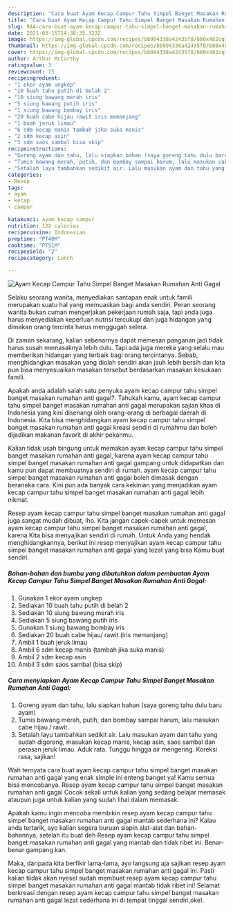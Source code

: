 ```yaml
---
description: "Cara buat Ayam Kecap Campur Tahu Simpel Banget Masakan Rumahan Anti Gagal yang nikmat dan Mudah Dibuat"
title: "Cara buat Ayam Kecap Campur Tahu Simpel Banget Masakan Rumahan Anti Gagal yang nikmat dan Mudah Dibuat"
slug: 944-cara-buat-ayam-kecap-campur-tahu-simpel-banget-masakan-rumahan-anti-gagal-yang-nikmat-dan-mudah-dibuat
date: 2021-03-15T14:38:35.323Z
image: https://img-global.cpcdn.com/recipes/bb994338a42435f8/680x482cq70/ayam-kecap-campur-tahu-simpel-banget-masakan-rumahan-anti-gagal-foto-resep-utama.jpg
thumbnail: https://img-global.cpcdn.com/recipes/bb994338a42435f8/680x482cq70/ayam-kecap-campur-tahu-simpel-banget-masakan-rumahan-anti-gagal-foto-resep-utama.jpg
cover: https://img-global.cpcdn.com/recipes/bb994338a42435f8/680x482cq70/ayam-kecap-campur-tahu-simpel-banget-masakan-rumahan-anti-gagal-foto-resep-utama.jpg
author: Arthur McCarthy
ratingvalue: 3
reviewcount: 15
recipeingredient:
- "1 ekor ayam ungkep"
- "10 buah tahu putih di belah 2"
- "10 siung bawang merah iris"
- "5 siung bawang putih iris"
- "1 siung bawang bombay iris"
- "20 buah cabe hijau rawit iris memanjang"
- "1 buah jeruk limau"
- "6 sdm kecap manis tambah jika suka manis"
- "2 sdm kecap asin"
- "3 sdm saos sambal bisa skip"
recipeinstructions:
- "Goreng ayam dan tahu, lalu siapkan bahan (saya goreng tahu dulu baru ayam)"
- "Tumis bawang merah, putih, dan bombay sampai harum, lalu masukan cabe hijau / rawit."
- "Setalah layu tambahkan sedikit air. Lalu masukan ayam dan tahu yang sudah digoreng, masukan kecap manis, kecap asin, saos sambal dan perasan jeruk limau. Aduk rata. Tunggu hingga air mengering. Koreksi rasa, sajikan!"
categories:
- Resep
tags:
- ayam
- kecap
- campur

katakunci: ayam kecap campur 
nutrition: 122 calories
recipecuisine: Indonesian
preptime: "PT40M"
cooktime: "PT51M"
recipeyield: "2"
recipecategory: Lunch

---
```



![Ayam Kecap Campur Tahu Simpel Banget Masakan Rumahan Anti Gagal](https://img-global.cpcdn.com/recipes/bb994338a42435f8/680x482cq70/ayam-kecap-campur-tahu-simpel-banget-masakan-rumahan-anti-gagal-foto-resep-utama.jpg)

Selaku seorang wanita, menyediakan santapan enak untuk famili merupakan suatu hal yang memuaskan bagi anda sendiri. Peran seorang  wanita bukan cuman mengerjakan pekerjaan rumah saja, tapi anda juga harus menyediakan keperluan nutrisi tercukupi dan juga hidangan yang dimakan orang tercinta harus menggugah selera.

Di zaman  sekarang, kalian sebenarnya dapat memesan panganan jadi tidak harus susah memasaknya lebih dulu. Tapi ada juga mereka yang selalu mau memberikan hidangan yang terbaik bagi orang tercintanya. Sebab, menghidangkan masakan yang diolah sendiri akan jauh lebih bersih dan kita pun bisa menyesuaikan masakan tersebut berdasarkan masakan kesukaan famili. 



Apakah anda adalah salah satu penyuka ayam kecap campur tahu simpel banget masakan rumahan anti gagal?. Tahukah kamu, ayam kecap campur tahu simpel banget masakan rumahan anti gagal merupakan sajian khas di Indonesia yang kini disenangi oleh orang-orang di berbagai daerah di Indonesia. Kita bisa menghidangkan ayam kecap campur tahu simpel banget masakan rumahan anti gagal kreasi sendiri di rumahmu dan boleh dijadikan makanan favorit di akhir pekanmu.

Kalian tidak usah bingung untuk memakan ayam kecap campur tahu simpel banget masakan rumahan anti gagal, karena ayam kecap campur tahu simpel banget masakan rumahan anti gagal gampang untuk didapatkan dan kamu pun dapat membuatnya sendiri di rumah. ayam kecap campur tahu simpel banget masakan rumahan anti gagal boleh dimasak dengan beraneka cara. Kini pun ada banyak cara kekinian yang menjadikan ayam kecap campur tahu simpel banget masakan rumahan anti gagal lebih nikmat.

Resep ayam kecap campur tahu simpel banget masakan rumahan anti gagal juga sangat mudah dibuat, lho. Kita jangan capek-capek untuk memesan ayam kecap campur tahu simpel banget masakan rumahan anti gagal, karena Kita bisa menyajikan sendiri di rumah. Untuk Anda yang hendak menghidangkannya, berikut ini resep menyajikan ayam kecap campur tahu simpel banget masakan rumahan anti gagal yang lezat yang bisa Kamu buat sendiri.

<!--inarticleads1-->

##### Bahan-bahan dan bumbu yang dibutuhkan dalam pembuatan Ayam Kecap Campur Tahu Simpel Banget Masakan Rumahan Anti Gagal:

1. Gunakan 1 ekor ayam ungkep
1. Sediakan 10 buah tahu putih di belah 2
1. Sediakan 10 siung bawang merah iris
1. Sediakan 5 siung bawang putih iris
1. Gunakan 1 siung bawang bombay iris
1. Sediakan 20 buah cabe hijau/ rawit (iris memanjang)
1. Ambil 1 buah jeruk limau
1. Ambil 6 sdm kecap manis (tambah jika suka manis)
1. Ambil 2 sdm kecap asin
1. Ambil 3 sdm saos sambal (bisa skip)




<!--inarticleads2-->

##### Cara menyiapkan Ayam Kecap Campur Tahu Simpel Banget Masakan Rumahan Anti Gagal:

1. Goreng ayam dan tahu, lalu siapkan bahan (saya goreng tahu dulu baru ayam)
1. Tumis bawang merah, putih, dan bombay sampai harum, lalu masukan cabe hijau / rawit.
1. Setalah layu tambahkan sedikit air. Lalu masukan ayam dan tahu yang sudah digoreng, masukan kecap manis, kecap asin, saos sambal dan perasan jeruk limau. Aduk rata. Tunggu hingga air mengering. Koreksi rasa, sajikan!




Wah ternyata cara buat ayam kecap campur tahu simpel banget masakan rumahan anti gagal yang enak simple ini enteng banget ya! Kamu semua bisa mencobanya. Resep ayam kecap campur tahu simpel banget masakan rumahan anti gagal Cocok sekali untuk kalian yang sedang belajar memasak ataupun juga untuk kalian yang sudah lihai dalam memasak.

Apakah kamu ingin mencoba membikin resep ayam kecap campur tahu simpel banget masakan rumahan anti gagal mantab sederhana ini? Kalau anda tertarik, ayo kalian segera buruan siapin alat-alat dan bahan-bahannya, setelah itu buat deh Resep ayam kecap campur tahu simpel banget masakan rumahan anti gagal yang mantab dan tidak ribet ini. Benar-benar gampang kan. 

Maka, daripada kita berfikir lama-lama, ayo langsung aja sajikan resep ayam kecap campur tahu simpel banget masakan rumahan anti gagal ini. Pasti kalian tiidak akan nyesel sudah membuat resep ayam kecap campur tahu simpel banget masakan rumahan anti gagal mantab tidak ribet ini! Selamat berkreasi dengan resep ayam kecap campur tahu simpel banget masakan rumahan anti gagal lezat sederhana ini di tempat tinggal sendiri,oke!.

